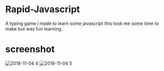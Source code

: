 # Rapid-Javascript
A typing game i made to learn some javascript this took me some time to make but was fun learning.

# screenshot



![2018-11-04 4](https://user-images.githubusercontent.com/42116608/47959482-7ea04800-dfdd-11e8-981e-dabb19c1fcdc.png)
![2018-11-04 5](https://user-images.githubusercontent.com/42116608/47959483-7ea04800-dfdd-11e8-8dea-6336f9e7a4cf.png)


